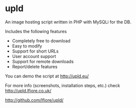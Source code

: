upld
====

An image hosting script written in PHP with MySQLi for the DB.

Includes the following features

* Completely free to download
* Easy to modify
* Support for short URLs
* User account support
* Support for remote downloads
* Report/delete features

You can demo the script at http://upld.eu/

For more info (screenshots, installation steps, etc.) check http://upld.lfiore.co.uk/

http://github.com/lfiore/upld/
